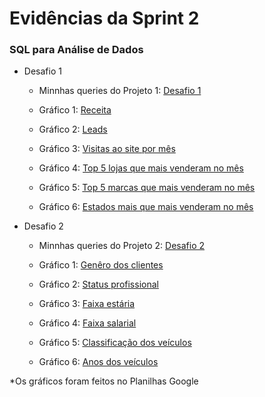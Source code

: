 #
# Evidências da Sprint 2

### SQL para Análise de Dados

* Desafio 1

  - Minnhas queries do Projeto 1: [Desafio 1](#)

  - Gráfico 1: [Receita](#)

  - Gráfico 2: [Leads](#)

  - Gráfico 3: [Visitas ao site por mês](#)

  - Gráfico 4: [Top 5 lojas que mais venderam no mês](#)

  - Gráfico 5: [Top 5 marcas que mais venderam no mês](#)

  - Gráfico 6: [Estados mais que mais venderam no mês](#)

* Desafio 2

  - Minnhas queries do Projeto 2: [Desafio 2](#)

  - Gráfico 1: [Genêro dos clientes](#)

  - Gráfico 2: [Status profissional](#)

  - Gráfico 3: [Faixa estária](#)

  - Gráfico 4: [Faixa salarial](#)

  - Gráfico 5: [Classificação dos veículos](#)

  - Gráfico 6: [Anos dos veículos](#)























 *Os gráficos foram feitos no Planilhas Google

#

